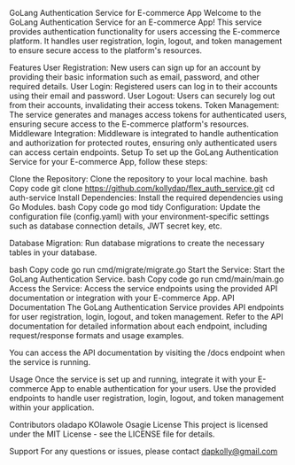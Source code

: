 GoLang Authentication Service for E-commerce App
Welcome to the GoLang Authentication Service for an E-commerce App! This service provides authentication functionality for users accessing the E-commerce platform. It handles user registration, login, logout, and token management to ensure secure access to the platform's resources.

Features
User Registration: New users can sign up for an account by providing their basic information such as email, password, and other required details.
User Login: Registered users can log in to their accounts using their email and password.
User Logout: Users can securely log out from their accounts, invalidating their access tokens.
Token Management: The service generates and manages access tokens for authenticated users, ensuring secure access to the E-commerce platform's resources.
Middleware Integration: Middleware is integrated to handle authentication and authorization for protected routes, ensuring only authenticated users can access certain endpoints.
Setup
To set up the GoLang Authentication Service for your E-commerce App, follow these steps:

Clone the Repository: Clone the repository to your local machine.
bash
Copy code
git clone https://github.com/kollydap/flex_auth_service.git
cd auth-service
Install Dependencies: Install the required dependencies using Go Modules.
bash
Copy code
go mod tidy
Configuration: Update the configuration file (config.yaml) with your environment-specific settings such as database connection details, JWT secret key, etc.

Database Migration: Run database migrations to create the necessary tables in your database.

bash
Copy code
go run cmd/migrate/migrate.go
Start the Service: Start the GoLang Authentication Service.
bash
Copy code
go run cmd/main/main.go
Access the Service: Access the service endpoints using the provided API documentation or integration with your E-commerce App.
API Documentation
The GoLang Authentication Service provides API endpoints for user registration, login, logout, and token management. Refer to the API documentation for detailed information about each endpoint, including request/response formats and usage examples.

You can access the API documentation by visiting the /docs endpoint when the service is running.

Usage
Once the service is set up and running, integrate it with your E-commerce App to enable authentication for your users. Use the provided endpoints to handle user registration, login, logout, and token management within your application.

Contributors
oladapo KOlawole Osagie
License
This project is licensed under the MIT License - see the LICENSE file for details.

Support
For any questions or issues, please contact dapkolly@gmail.com
